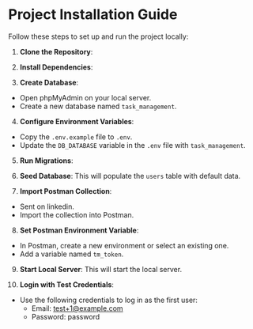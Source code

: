 # Project Installation Guide

Follow these steps to set up and run the project locally:

1. **Clone the Repository**: 

2. **Install Dependencies**: 

3. **Create Database**: 
- Open phpMyAdmin on your local server.
- Create a new database named `task_management`.

4. **Configure Environment Variables**:
- Copy the `.env.example` file to `.env`.
- Update the `DB_DATABASE` variable in the `.env` file with `task_management`.

5. **Run Migrations**: 

6. **Seed Database**: 
This will populate the `users` table with default data.

7. **Import Postman Collection**: 
- Sent on linkedin.
- Import the collection into Postman.

8. **Set Postman Environment Variable**:
- In Postman, create a new environment or select an existing one.
- Add a variable named `tm_token`.

9. **Start Local Server**: 
This will start the local server.

10. **Login with Test Credentials**:
- Use the following credentials to log in as the first user:
  - Email: test+1@example.com
  - Password: password

